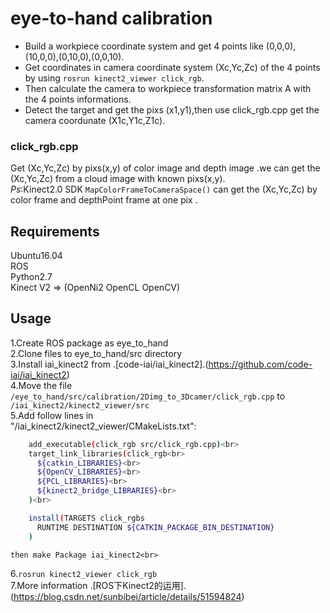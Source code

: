 eye-to-hand calibration 
=========================
* Build a workpiece coordinate system and get 4 points like (0,0,0),(10,0,0),(0,10,0),(0,0,10).<br> 
* Get coordinates in camera coordinate system (Xc,Yc,Zc) of the 4 points by using `rosrun kinect2_viewer click_rgb`.<br> 
* Then calculate the camera to workpiece transformation matrix A with the 4 points informations.<br> 
* Detect the target and get the pixs (x1,y1),then use click_rgb.cpp get the camera coordunate (X1c,Y1c,Z1c).<br> 

### click_rgb.cpp
Get (Xc,Yc,Zc) by pixs(x,y) of color image and depth image .we can get the (Xc,Yc,Zc) from a cloud image with known pixs(x,y).<br> 
*Ps*:Kinect2.0 SDK `MapColorFrameToCameraSpace()` can get the (Xc,Yc,Zc) by color frame and depthPoint frame at one pix .<br> 

## Requirements

Ubuntu16.04<br> 
ROS<br> 
Python2.7<br> 
Kinect V2 => (OpenNi2 OpenCL OpenCV)<br> 

## Usage

1.Create ROS package as eye_to_hand <br> 
2.Clone files to eye_to_hand/src directory<br> 
3.Install iai_kinect2 from .[code-iai/iai_kinect2].(https://github.com/code-iai/iai_kinect2)<br> 
4.Move the file `/eye_to_hand/src/calibration/2Dimg_to_3Dcamer/click_rgb.cpp` to  `/iai_kinect2/kinect2_viewer/src` <br> 
5.Add follow lines in<br> "/iai_kinect2/kinect2_viewer/CMakeLists.txt":<br> 
```Bash
	add_executable(click_rgb src/click_rgb.cpp)<br> 
	target_link_libraries(click_rgb<br> 
	  ${catkin_LIBRARIES}<br> 
	  ${OpenCV_LIBRARIES}<br> 
	  ${PCL_LIBRARIES}<br> 
	  ${kinect2_bridge_LIBRARIES}<br> 
	)<br> 

	install(TARGETS click_rgbs
	  RUNTIME DESTINATION ${CATKIN_PACKAGE_BIN_DESTINATION}
	)
```
 
	then make Package iai_kinect2<br> 
6.`rosrun kinect2_viewer click_rgb`<br>
7.More information .[ROS下Kinect2的运用].(https://blog.csdn.net/sunbibei/article/details/51594824)
